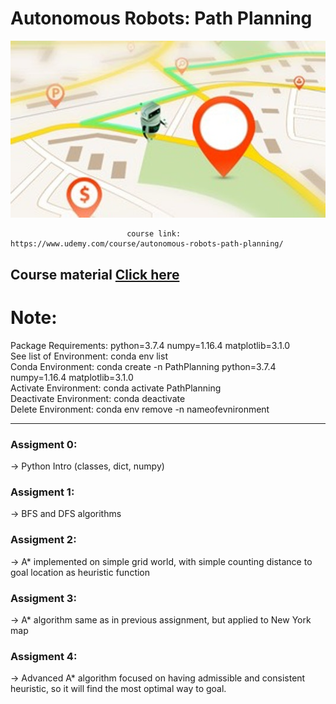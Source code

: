 # Autonomous Robots: Path Planning

<p align="center"><img src="https://github.com/RIT-MESH/Self-Driving-Car-courses-and-projects/blob/main/Autonomous%20Robots:%20Path%20Planning/autonomous-robots-path-planning.jpg?raw=true"alt="Sublime's custom image"/>
</p>


                              course link: https://www.udemy.com/course/autonomous-robots-path-planning/

## Course material [Click here](https://github.com/RIT-MESH/Self-Driving-Car-courses-and-projects/tree/main/Autonomous%20Robots%3A%20Path%20Planning) 

# Note:
Package Requirements: python=3.7.4 numpy=1.16.4 matplotlib=3.1.0 \
See list of Environment: conda env list\
Conda Environment: conda create -n PathPlanning python=3.7.4 numpy=1.16.4 matplotlib=3.1.0\
Activate Environment: conda activate PathPlanning\
Deactivate Environment: conda deactivate\
Delete Environment: conda env remove -n nameofevnironment

----------------------------------------------------------------------------------
### Assigment 0:
-> Python Intro (classes, dict, numpy)
### Assigment 1:
-> BFS and DFS algorithms
### Assigment 2:
-> A* implemented on simple grid world, with simple counting distance to goal location as heuristic function
### Assigment 3:
-> A* algorithm same as in previous assignment, but applied to New York map
### Assigment 4:
-> Advanced A* algorithm focused on having admissible and consistent heuristic, so it will find the most optimal way to goal.

